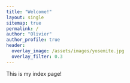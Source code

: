 ```yaml
---
title: "Welcome!"
layout: single
sitemap: true
permalink: /
author: "Olivier"
author_profile: true
header:
  overlay_image: /assets/images/yosemite.jpg
  overlay_filter: 0.3
---
```


This is my index page!